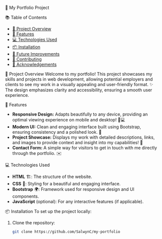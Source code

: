  🎨 My Portfolio Project

 📚 Table of Contents
- [🌟 Project Overview](#project-overview)
- [🚀 Features](#features)
- [💻 Technologies Used](#technologies-used)
- [📦 Installation](#installation)
- [🔮 Future Improvements](#future-improvements)
- [🤝 Contributing](#contributing)
- [🙏 Acknowledgements](#acknowledgements)

 🌟 Project Overview
Welcome to my portfolio! This project showcases my skills and projects in web development, allowing potential employers and clients to see my work in a visually appealing and user-friendly format. ✨ The design emphasizes clarity and accessibility, ensuring a smooth user experience.

 🚀 Features
- **Responsive Design:** Adapts beautifully to any device, providing an optimal viewing experience on mobile and desktop! 📱💻
- **Modern UI:** Clean and engaging interface built using Bootstrap, ensuring consistency and a polished look. 🌈
- **Project Showcase:** Displays my work with detailed descriptions, links, and images to provide context and insight into my capabilities! 📂
- **Contact Form:** A simple way for visitors to get in touch with me directly through the portfolio. ✉️

 💻 Technologies Used
- **HTML** 🏗️: The structure of the website.
- **CSS** 🎨: Styling for a beautiful and engaging interface.
- **Bootstrap** 🌍: Framework used for responsive design and UI components.
- **JavaScript** (optional): For any interactive features (if applicable).

 📦 Installation
To set up the project locally:

1. Clone the repository:
   ```bash
   git clone https://github.com/SalwynC/my-portfolio
